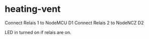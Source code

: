 # heating-vent

Connect Relais 1 to NodeMCU D1
Connect Relais 2 to NodeNCZ D2

LED in turned on if relais are on.
